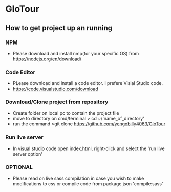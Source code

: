 # GloTour
## How to get project up an running

### NPM
* Please download and install nmp(for your specific OS) from https://nodejs.org/en/download/

### Code Editor
* PLease download and install a code editor. I prefere Visial Studio code.
* https://code.visualstudio.com/download

### Download/Clone project from repository
* Create folder on local pc to contain the project file
* move to directory on cmd/terminal > cd ~/'name_of_directory'
* run the command >git clone https://github.com/yengobilly4063/GloTour

### Run live server
* In visual studio code open index.html, right-click and select the 'run live server option'

### OPTIONAL
* Please read on live sass compilation in case you wish to make modifications to css or compile code from package.json 'compile:sass'
